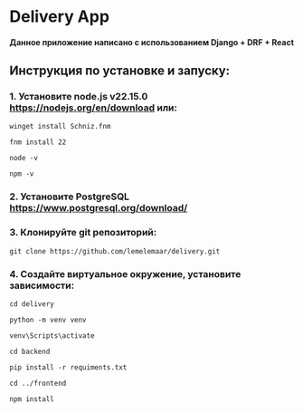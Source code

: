 # Delivery App
#### Данное приложение написано с использованием Django + DRF + React

## Инструкция по установке и запуску:

### 1. Установите node.js v22.15.0 https://nodejs.org/en/download или:
```
winget install Schniz.fnm

fnm install 22

node -v 

npm -v 
```
### 2. Установите PostgreSQL https://www.postgresql.org/download/

### 3. Клонируйте git репозиторий:
```
git clone https://github.com/lemelemaar/delivery.git
```

### 4. Создайте виртуальное окружение, установите зависимости:
```
cd delivery

python -m venv venv

venv\Scripts\activate

cd backend

pip install -r requiments.txt

cd ../frontend

npm install
```
